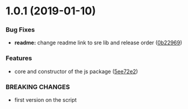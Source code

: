 # 1.0.1 (2019-01-10)


### Bug Fixes

* **readme:** change readme link to sre lib and release order ([0b22969](https://github.com/artentica/string-replace-enhanced/commit/0b22969))


### Features

* core and constructor of the js package ([5ee72e2](https://github.com/artentica/string-replace-enhanced/commit/5ee72e2))


### BREAKING CHANGES

* first version on the script
